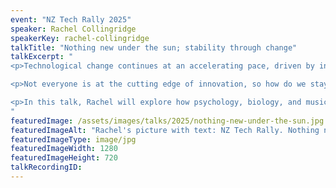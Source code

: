 ```yaml
---
event: "NZ Tech Rally 2025"
speaker: Rachel Collingridge
speakerKey: rachel-collingridge
talkTitle: "Nothing new under the sun; stability through change"
talkExcerpt: "  
<p>Technological change continues at an accelerating pace, driven by innovation in multiple fields. We’re seeing industries, economies, and societies being reshaped; there are both profound opportunities and challenges ahead.</p>

<p>Not everyone is at the cutting edge of innovation, so how do we stay important and useful as we get older? What are some key things that will still matter, and how might we use what we already know to remain relevant?</p>

<p>In this talk, Rachel will explore how psychology, biology, and music offer insights into how we can keep moving forward as leaders and practitioners in the tech world.</p>
"
featuredImage: /assets/images/talks/2025/nothing-new-under-the-sun.jpg
featuredImageAlt: "Rachel's picture with text: NZ Tech Rally. Nothing new under the sun; stability through change. A talk by Rachel Collingridge, Head of Engineering @ Totara"
featuredImageType: image/jpg
featuredImageWidth: 1280
featuredImageHeight: 720
talkRecordingID:
---
```


